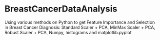 # BreastCancerDataAnalysis
Using various methods on Python to get Feature Importance and Selection in Breast Cancer Diagnosis: Standard Scaler + PCA, MinMax Scaler + PCA, Robust Scaler + PCA, Numpy, histograms and matplotlib.pyplot 

